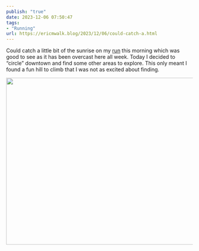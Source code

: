 ```yaml
---
publish: "true"
date: 2023-12-06 07:50:47
tags:
- "Running"
url: https://ericmwalk.blog/2023/12/06/could-catch-a.html
---
```

Could catch a little bit of the sunrise on my [run](https://strava.com/activities/10337361109) this morning which was good to see as it has been overcast here all week. Today I decided to “circle” downtown and find some other areas to explore. This only meant I found a fun hill to climb that I was not as excited about finding.



<img src="uploads/2023/a6cd0cf308.jpg" width="600" height="450" alt="">